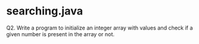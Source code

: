 # searching.java
Q2. Write a program to initialize an integer array with values and check if a given number is present in the array or not.
